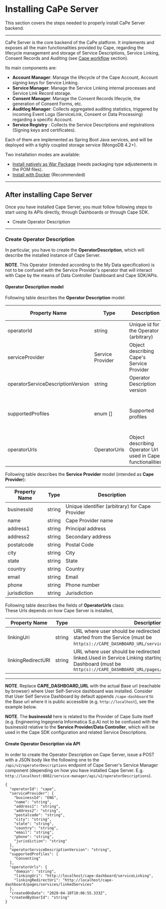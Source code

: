 # Installing CaPe Server

This section covers the steps needed to properly install CaPe Server backend.

---

CaPe Server is the core backend of the CaPe platform. 
It implements and exposes all the main functionalities provided by Cape, regarding the lifecycle management and storage of Service Descriptions, Service Linking, Consent Records and Auditing (see [Cape workflow](../workflow/workflow.md) section).

Its main components are: 

 - **Account Manager**: Manage the lifecycle of the Cape Account, Account signing keys for Service Linking. 
 - **Service Manager**: Manage the Service Linking internal processes and Service Link Record storage.
 - **Consent Manager**: Manage the Consent Records lifecycle, the generation of Consent Forms, etc.
 - **Auditlog Manager**: Collects aggregated auditing statistics, triggered by incoming Event Logs (ServiceLink, Consent or Data Processing) regarding a specific Account.
 - **Service Registry** : Collects the Service Descriptions and registrations (Signing keys and certificates).

Each of them are implemented as Spring Boot Java services, and will be deployed with a tighly coupled storage service (MongoDB 4.2+).

Two installation modes are available:

-   [Install natively as War Package](install-cape-server-war.md) (needs packaging type adjustements in the POM files).
-   [Install with Docker](install-cape-server-docker.md) (Recommended)

---
## After installing Cape Server

Once you have installed Cape Server, you must follow following steps to start using its APIs directly, through Dashboards or through Cape SDK.

 - Create Operator Description
 
---
### Create Operator Description
In particular, you have to create the **OperatorDescription**, which will describe the installed instance of Cape Server.

**NOTE**. This Operator (intended according to the My Data specification) is not to be confused with the Service Provider's operator that will interact with Cape by the means of Data Controller Dashboard and Cape SDK/APIs.

#### Operator Description model

Following table describes the **Operator Description** model:

| Property Name                     | Type         | Description                                                 | Allowed values                                                                      |
|-----------------------------------|--------------|-------------------------------------------------------------|-------------------------------------------------------------------------------------|
| operatorId                        | string       | Unique id for the Operator (arbitrary)                      | any                                                                                 |
| serviceProvider                   | Service Provider       | Object describing Cape's Service Provider                   | See below                                                                           |
| operatorServiceDescriptionVersion | string       | Operator Description version                                | any                                                                                 |
| supportedProfiles                 | enum []      | Supported profiles                                          | "contract", "consenting",​ "​3rd​ ​party​ ​re-use",​ "​notification",​ "​objection" |
| operatorUrls                      | OperatorUrls | Object describing Operator Url used in Cape functionalities | See below                                                                           |


Following table describes the **Service Provider** model (intended as **Cape Provider**):

| Property Name | Type   | Description                                     |
|---------------|--------|-------------------------------------------------|
| businessId    | string | Unique identifier (arbitrary) for Cape Provider |
| name          | string | Cape Provider name                              |
| address1      | string | Principal address                               |
| address2      | string | Secondary address                               |
| postalcode    | string | Postal Code                                     |
| city          | string | City                                            |
| state         | string | State                                           |
| country       | string | Country                                         |
| email         | string | Email                                           |
| phone         | string | Phone number                                    |
| jurisdiction  | string | Jurisdiction                                    |



Following table describes the fields of **OperatorUrls** class:			
These Urls depends on how Cape Server is installed,

| Property Name      | Type   | Description                                                         |
|--------------------|--------|---------------------------------------------------------------------|
| linkingUri         | string | URL where user should be redirected when Service Linking started from the Service (must be `http(s)://CAPE_DASHBOARD_URL/serviceLinking`) |
| linkingRedirectURI | string | URL​ ​where user​ ​should​ ​be redirected​ ​after​ ​service​ ​has been​ ​linked.​ ​Used​ ​in​ ​Service Linking​ ​starting​ ​from​ User Self-Service Dashboard  (must be `http(s)://CAPE_DASHBOARD_URL/pages/services/linkedServices)` |

---

**NOTE**. Replace **CAPE_DASHBOARD_URL** with the actual Base url (reachable by browser) where User Self-Service dashboard was installed.
          Consider that User Self Service Dashboard by default appends `/cape-dashboard` to the Base url where it is public accessible (e.g. `http://localhost`), see the example below.

**NOTE**. The **businessId** here is related to the Provider of Cape Suite itself (e.g. Engineering Ingegneria Informatica S.p.A) not to be confused with the businessId relative to the **Service Provider/Data Controller**, which will be used in the Cape SDK configuration and related Service Descriptions.



#### Create Operator Description via API

In order to create the Operator Description on Cape Server, issue a POST with a JSON body like the following one to the `/api/v2/operatorDescriptions` endpoint of Cape Server's Service Manager component (depending on how you have installed Cape Server. E.g. `http://localhost:8082/service-manager/api/v2/operatorDescriptions`).

```
{
  "operatorId": "cape",
  "serviceProvider": {
    "businessId": "ENG", 
    "name": "string",
    "address1": "string",
    "address2": "string",
    "postalcode": "string",
    "city": "string",
    "state": "string",
    "country": "string",
    "email": "string",
    "phone": "string",
    "jurisdiction": "string"
  },
  "operatorServiceDescriptionVersion": "string",
  "supportedProfiles": [
    "Consenting"
  ],
  "operatorUrls": {
    "domain": "string",
    "linkingUri": "http://localhost/cape-dashboard/serviceLinking",
    "linkingRedirectUri": "http://localhost/cape-dashboard/pages/services/linkedServices"
  },
  "createdOnDate": "2020-04-10T10:06:55.333Z",
  "createdByUserId": "string"
}
```

